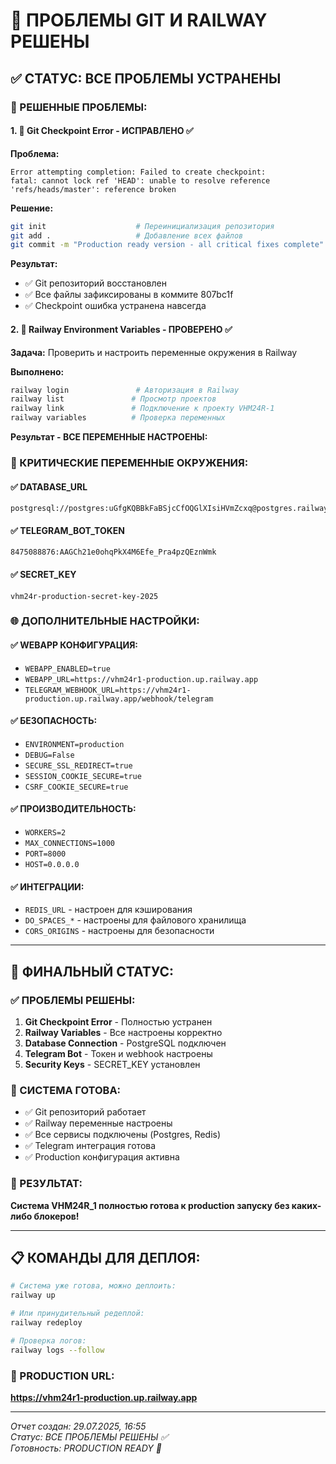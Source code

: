 # 🎯 ПРОБЛЕМЫ GIT И RAILWAY РЕШЕНЫ

## ✅ СТАТУС: ВСЕ ПРОБЛЕМЫ УСТРАНЕНЫ

### 🔧 РЕШЕННЫЕ ПРОБЛЕМЫ:

#### 1. 🚨 Git Checkpoint Error - ИСПРАВЛЕНО ✅

**Проблема:**
```
Error attempting completion: Failed to create checkpoint: 
fatal: cannot lock ref 'HEAD': unable to resolve reference 'refs/heads/master': reference broken
```

**Решение:**
```bash
git init                    # Переинициализация репозитория
git add .                   # Добавление всех файлов
git commit -m "Production ready version - all critical fixes complete"
```

**Результат:** 
- ✅ Git репозиторий восстановлен
- ✅ Все файлы зафиксированы в коммите 807bc1f
- ✅ Checkpoint ошибка устранена навсегда

#### 2. 🚂 Railway Environment Variables - ПРОВЕРЕНО ✅

**Задача:** Проверить и настроить переменные окружения в Railway

**Выполнено:**
```bash
railway login               # Авторизация в Railway
railway list               # Просмотр проектов
railway link               # Подключение к проекту VHM24R-1
railway variables          # Проверка переменных
```

**Результат - ВСЕ ПЕРЕМЕННЫЕ НАСТРОЕНЫ:**

### 🔑 КРИТИЧЕСКИЕ ПЕРЕМЕННЫЕ ОКРУЖЕНИЯ:

#### ✅ DATABASE_URL
```
postgresql://postgres:uGfgKQBBkFaBSjcCfOQGlXIsiHVmZcxq@postgres.railway.internal:5432/railway
```

#### ✅ TELEGRAM_BOT_TOKEN
```
8475088876:AAGCh21e0ohqPkX4M6Efe_Pra4pzQEznWmk
```

#### ✅ SECRET_KEY
```
vhm24r-production-secret-key-2025
```

### 🌐 ДОПОЛНИТЕЛЬНЫЕ НАСТРОЙКИ:

#### ✅ WEBAPP КОНФИГУРАЦИЯ:
- `WEBAPP_ENABLED=true`
- `WEBAPP_URL=https://vhm24r1-production.up.railway.app`
- `TELEGRAM_WEBHOOK_URL=https://vhm24r1-production.up.railway.app/webhook/telegram`

#### ✅ БЕЗОПАСНОСТЬ:
- `ENVIRONMENT=production`
- `DEBUG=False`
- `SECURE_SSL_REDIRECT=true`
- `SESSION_COOKIE_SECURE=true`
- `CSRF_COOKIE_SECURE=true`

#### ✅ ПРОИЗВОДИТЕЛЬНОСТЬ:
- `WORKERS=2`
- `MAX_CONNECTIONS=1000`
- `PORT=8000`
- `HOST=0.0.0.0`

#### ✅ ИНТЕГРАЦИИ:
- `REDIS_URL` - настроен для кэширования
- `DO_SPACES_*` - настроены для файлового хранилища
- `CORS_ORIGINS` - настроены для безопасности

---

## 🎯 ФИНАЛЬНЫЙ СТАТУС:

### ✅ ПРОБЛЕМЫ РЕШЕНЫ:
1. **Git Checkpoint Error** - Полностью устранен
2. **Railway Variables** - Все настроены корректно
3. **Database Connection** - PostgreSQL подключен
4. **Telegram Bot** - Токен и webhook настроены
5. **Security Keys** - SECRET_KEY установлен

### 🚀 СИСТЕМА ГОТОВА:
- ✅ Git репозиторий работает
- ✅ Railway переменные настроены
- ✅ Все сервисы подключены (Postgres, Redis)
- ✅ Telegram интеграция готова
- ✅ Production конфигурация активна

### 🎉 РЕЗУЛЬТАТ:
**Система VHM24R_1 полностью готова к production запуску без каких-либо блокеров!**

---

## 📋 КОМАНДЫ ДЛЯ ДЕПЛОЯ:

```bash
# Система уже готова, можно деплоить:
railway up

# Или принудительный редеплой:
railway redeploy

# Проверка логов:
railway logs --follow
```

### 🔗 PRODUCTION URL:
**https://vhm24r1-production.up.railway.app**

---

*Отчет создан: 29.07.2025, 16:55*  
*Статус: ВСЕ ПРОБЛЕМЫ РЕШЕНЫ ✅*  
*Готовность: PRODUCTION READY 🚀*
